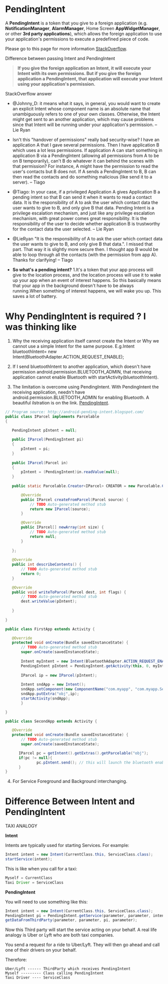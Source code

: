 # PendingIntent 
A **PendingIntent** is a token that you give to a foreign application (e.g. **NotificationManager**, **AlarmManager**, 
Home Screen **AppWidgetManager**, or other **3rd party applications**), which allows the foreign application to use your application's 
permissions to execute a predefined piece of code.

Please go to this page for more information [StackOverflow](https://stackoverflow.com/questions/2808796/what-is-an-android-pendingintent).

Difference between passing Intent and PendingIntent
> **If you give the foreign application an Intent, it will execute your Intent with its own permissions. But if you give the foreign application a PendingIntent, that application will execute your Intent using your application's permission.**

StackOverflow answer
- @Johnny_D: it means what it says, in general, you would want to create an explicit Intent whose component name is an absolute name that unambiguously refers to one of your own classes. Otherwise, the Intent might get sent to an another application, which may cause problems since that Intent will be running under your application's permission. – Lie Ryan 

- Isn't this "handover of permissions" really bad security-wise? I have an application A that I gave several permissions. Then I have application B which uses a lot less permissions. If application A can start something in application B via a PendingIntent (allowing all permissions from A to be on B temporarily), can't B do whatever it can behind the scenes with that permission? For instance, A might have the permission to read the user's contacts but B does not. If A sends a PendingIntent to B, B can then read the contacts and do something malicious (like send it to a server). – Tiago

- @Tiago: In your case, if a privileged Application A gives Application B a pending intent so that B can send it when it wants to read a contact data. It is the responsibility of A to ask the user which contact data the user wants to give to B, and only give B that data. Pending Intent is a privilege escalation mechanism, and just like any privilege escalation mechanism, with great power comes great responsibility. It is the responsibility of the user to decide whether application B is trustworthy for the contact data the user selected. – Lie Ryan

- @LieRyan "It is the responsibility of A to ask the user which contact data the user wants to give to B, and only give B that data.". I missed that part. That way it is slightly more secure then. I thought app B would be able to loop through all the contacts (with the permission from app A). Thanks for clarifying! – Tiago

- **So what's a pending intent?**
  1.It's a token that your app process will give to the location process, and the location process will use it to wake up your app when   an event of interest happens. So this basically means that your app in the background doesn't have to be always running.When something   of interest happens, we will wake you up. This saves a lot of battery.


# Why PendingIntent is required ? I was thinking like

1. Why the receiving application itself cannot create the Intent or Why we cannot use a simple Intent for the same purpose.
   E.g.Intent bluetoothIntent= new Intent(BluetoothAdapter.ACTION_REQUEST_ENABLE);

2. If I send bluetoothIntent to another application, which doesn't have permission android.permission.BLUETOOTH_ADMIN, that receiving      application cannot enable Bluetooth with startActivity(bluetoothIntent).

3. The limitation is overcome using PendingIntent. With PendingIntent the receiving application, needn't have 
   android.permission.BLUETOOTH_ADMIN for enabling Bluetooth.
   A beautiful ilstration is on the link. [PendingIntent](http://android-pending-intent.blogspot.com/).
  
 ```java
 // Program source: http://android-pending-intent.blogspot.com/
public class IParcel implements Parcelable
{

    PendingIntent pIntent = null;
   
    public IParcel(PendingIntent pi)
    {
        pIntent = pi;
    }
   
    public IParcel(Parcel in)
    {
        pIntent = (PendingIntent)in.readValue(null);
    }
   
    public static Parcelable.Creator<IParcel> CREATOR = new Parcelable.Creator<IParcel>(){

        @Override
        public IParcel createFromParcel(Parcel source) {
            // TODO Auto-generated method stub
            return new IParcel(source);
        }

        @Override
        public IParcel[] newArray(int size) {
            // TODO Auto-generated method stub
            return null;
        }
       
    };
  
    @Override
    public int describeContents() {
        // TODO Auto-generated method stub
        return 0;
    }

    @Override
    public void writeToParcel(Parcel dest, int flags) {
        // TODO Auto-generated method stub
        dest.writeValue(pIntent);
       
    }
   
}

public class FirstApp extends Activity {

    @Override
    protected void onCreate(Bundle savedInstanceState) {
        // TODO Auto-generated method stub
        super.onCreate(savedInstanceState);
    
        Intent myIntent = new Intent(BluetoothAdapter.ACTION_REQUEST_ENABLE);
        PendingIntent pIntent = PendingIntent.getActivity(this, 0, myIntent,PendingIntent.FLAG_ONE_SHOT);//FLAG_ONE_SHOT - only once pIntent can use the myIntent
     
        IParcel ip = new IParcel(pIntent);
    
        Intent sndApp = new Intent();
        sndApp.setComponent(new ComponentName("com.myapp", "com.myapp.SecondApp"));
        sndApp.putExtra("obj",ip);
        startActivity(sndApp);
        }

}

public class SecondApp extends Activity {

    @Override
    protected void onCreate(Bundle savedInstanceState) {
        // TODO Auto-generated method stub
        super.onCreate(savedInstanceState);

       IParcel pc = getIntent().getExtras().getParcelable("obj");
       if(pc != null){
               pc.pIntent.send(); // this will launch the bluetooth enabling activity
       }
}
 ```

4. For Service Foreground and Background interchanging. 
   
# Difference Between Intent and PendingIntent

TAXI ANALOGY

**Intent**

Intents are typically used for starting Services. For example:

```java
Intent intent = new Intent(CurrentClass.this, ServiceClass.class);
startService(intent);
``` 

This is like when you call for a taxi:

```java
Myself = CurrentClass
Taxi Driver = ServiceClass
``` 

**PendingIntent**

You will need to use something like this:

```java
Intent intent = new Intent(CurrentClass.this, ServiceClass.class);
PendingIntent pi = PendingIntent.getService(parameter, parameter, intent, parameter);
getDataFromThirdParty(parameter, parameter, pi, parameter);
```

Now this Third party will start the service acting on your behalf. A real life analogy is Uber or Lyft who are both taxi companies.

You send a request for a ride to Uber/Lyft. They will then go ahead and call one of their drivers on your behalf.

Therefore:

```
Uber/Lyft ------ ThirdParty which receives PendingIntent
Myself --------- Class calling PendingIntent
Taxi Driver ---- ServiceClass
```
